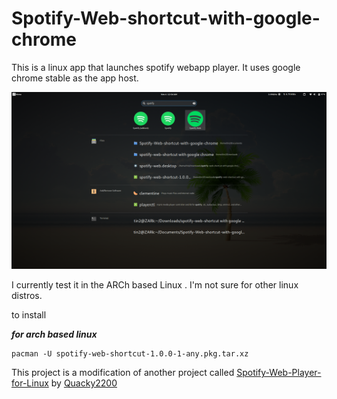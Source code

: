 # Spotify-Web-shortcut-with-google-chrome
This is a linux app that launches spotify webapp player. It uses google chrome stable as the app host.

![GitHub Logo](/.images/spotify.png)

I currently test it in the ARCh based Linux . I'm not sure for other linux distros.

to install 

**_for arch based linux_**
```
pacman -U spotify-web-shortcut-1.0.0-1-any.pkg.tar.xz
```

This project is a modification of another project called [Spotify-Web-Player-for-Linux](https://github.com/Quacky2200/Spotify-Web-Player-for-Linux/releases) by [Quacky2200](https://github.com/Quacky2200">Quacky2200)
